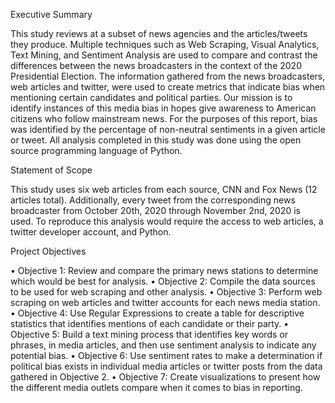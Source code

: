 Executive Summary

This study reviews at a subset of news agencies and the articles/tweets they produce.  Multiple techniques such as Web Scraping, Visual Analytics, Text Mining, and Sentiment Analysis are used to compare and contrast the differences between the news broadcasters in the context of the 2020 Presidential Election. The information gathered from the news broadcasters, web articles and twitter, were used to create metrics that indicate bias when mentioning certain candidates and political parties. 
Our mission is to identify instances of this media bias in hopes give awareness to American citizens who follow mainstream news. For the purposes of this report, bias was identified by the percentage of non-neutral sentiments in a given article or tweet. All analysis completed in this study was done using the open source programming language of Python.

Statement of Scope

This study uses six web articles from each source, CNN and Fox News (12 articles total). Additionally, every tweet from the corresponding news broadcaster from October 20th, 2020 through November 2nd, 2020 is used. To reproduce this analysis would require the access to web articles, a twitter developer account, and Python.

Project Objectives

•	Objective 1: Review and compare the primary news stations to determine which would be best for analysis. 
•	Objective 2: Compile the data sources to be used for web scraping and other analysis.
•	Objective 3: Perform web scraping on web articles and twitter accounts for each news media station.
•	Objective 4: Use Regular Expressions to create a table for descriptive statistics that identifies mentions of each candidate or their party.
•	Objective 5: Build a text mining process that identifies key words or phrases, in media articles, and then use sentiment analysis to indicate any potential bias.
•	Objective 6:  Use sentiment rates to make a determination if political bias exists in individual media articles or twitter posts from the data gathered in Objective 2.
•	Objective 7:  Create visualizations to present how the different media outlets compare when it comes to bias in reporting.

